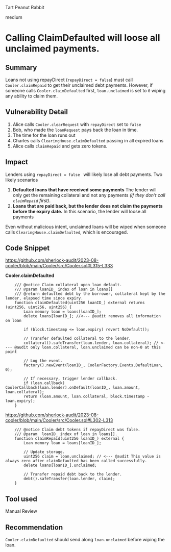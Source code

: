 Tart Peanut Rabbit

medium

# Calling ClaimDefaulted will loose all unclaimed payments.
## Summary
Loans not using repayDirect (`repayDirect = false`) must call `Cooler.claimRepaid` to get their unclaimed debt payments.
However, if someone calls `Cooler.claimDefaulted` first, `loan.unclaimed` is set to `0` wiping any ability to claim them.

## Vulnerability Detail
1. Alice calls `Cooler.clearRequest` with `repayDirect` set to `false`
2. Bob, who made the `loanRequest` pays back the loan in time.
3. The time for the loan runs out
4. Charles calls `ClearingHouse.claimDefaulted` passing in all expired loans
5. Alice calls `claimRepaid` and gets zero tokens.

## Impact
Lenders using `repayDirect = false ` will likely lose all debt payments.
Two likely scenarios
1. **Defaulted loans that have received some payments**
The lender will only get the remaining collateral and not any payments _(if they don't call `claimRepaid` first)_.
2. **Loans that are paid back, but the lender does not claim the payments before the expiry date.**
In this scenario, the lender will loose all payments

Even without malicious intent, unclaimed loans will be wiped when someone calls `ClearingHouse.claimDefaulted`, which is encouraged.
## Code Snippet
https://github.com/sherlock-audit/2023-08-cooler/blob/main/Cooler/src/Cooler.sol#L315-L333

**Cooler.claimDefaulted**
```solidity
    /// @notice Claim collateral upon loan default.
    /// @param loanID_ index of loan in loans[]
    /// @return defaulted debt by the borrower, collateral kept by the lender, elapsed time since expiry.
    function claimDefaulted(uint256 loanID_) external returns (uint256, uint256, uint256) {
        Loan memory loan = loans[loanID_];
        delete loans[loanID_]; //<--- @audit removes all information on loan

        if (block.timestamp <= loan.expiry) revert NoDefault();

        // Transfer defaulted collateral to the lender.
        collateral().safeTransfer(loan.lender, loan.collateral); // <---- @audit only loan.collateral, loan.unclaimed can be non-0 at this point

        // Log the event.
        factory().newEvent(loanID_, CoolerFactory.Events.DefaultLoan, 0);

        // If necessary, trigger lender callback.
        if (loan.callback) CoolerCallback(loan.lender).onDefault(loanID_, loan.amount, loan.collateral);
        return (loan.amount, loan.collateral, block.timestamp - loan.expiry);
    }
```

https://github.com/sherlock-audit/2023-08-cooler/blob/main/Cooler/src/Cooler.sol#L302-L313
```solidity
    /// @notice Claim debt tokens if repayDirect was false.
    /// @param  loanID_ index of loan in loans[].
    function claimRepaid(uint256 loanID_) external {
        Loan memory loan = loans[loanID_];

        // Update storage.
        uint256 claim = loan.unclaimed; // <--- @audit This value is always zero after claimDefaulted has been called successfully. 
        delete loans[loanID_].unclaimed;

        // Transfer repaid debt back to the lender.
        debt().safeTransfer(loan.lender, claim);
    }
```

## Tool used

Manual Review

## Recommendation
`Cooler.claimDefaulted` should send along `loan.unclaimed` before wiping the loan.
